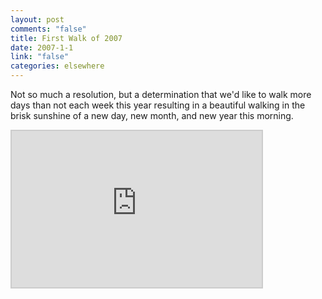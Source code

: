 ```yaml
--- 
layout: post
comments: "false"
title: First Walk of 2007
date: 2007-1-1
link: "false"
categories: elsewhere
---
```

Not so much a resolution, but a determination that we'd like to walk more days than not each week this year resulting in a beautiful walking in the brisk sunshine of a new day, new month, and new year this morning.

<iframe src="http://www.wayfaring.com/maps/export/28754" style="border: 2px solid #cccccc; width: 400px; height: 250px" frameborder="0" scrolling="no"></iframe>
